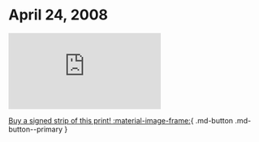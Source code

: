 # April 24, 2008

![](https://www.achewood.com/comic.php?date=04242008)

[Buy a signed strip of this print! :material-image-frame:](https://achewood-holiday-pop-up.myshopify.com/products/strip#04242008){ .md-button .md-button--primary }
